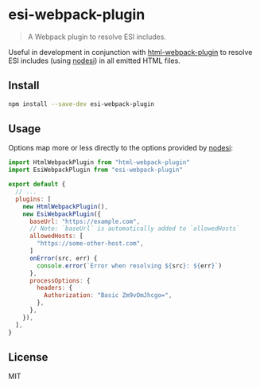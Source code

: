 # esi-webpack-plugin

> A Webpack plugin to resolve ESI includes.

Useful in development in conjunction with [html-webpack-plugin](https://github.com/jantimon/html-webpack-plugin) to resolve ESI includes (using [nodesi](https://github.com/Schibsted-Tech-Polska/nodesi)) in all emitted HTML files.

## Install

```sh
npm install --save-dev esi-webpack-plugin
```

## Usage

Options map more or less directly to the options provided by [nodesi](https://github.com/Schibsted-Tech-Polska/nodesi):

```javascript
import HtmlWebpackPlugin from "html-webpack-plugin"
import EsiWebpackPlugin from "esi-webpack-plugin"

export default {
  // ...
  plugins: [
    new HtmlWebpackPlugin(),
    new EsiWebpackPlugin({
      baseUrl: "https://example.com",
      // Note: `baseUrl` is automatically added to `allowedHosts`
      allowedHosts: [
        "https://some-other-host.com",
      ]
      onError(src, err) {
        console.error(`Error when resolving ${src}: ${err}`)
      },
      processOptions: {
        headers: {
          Authorization: "Basic Zm9vOmJhcgo=",
        },
      },
    }),
  ],
}
```

## License

MIT
